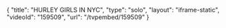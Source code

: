 {
    "title": "HURLEY GIRLS IN NYC",
    "type": "solo",
    "layout": "iframe-static",
    "videoId": "159509",
    "url": "\/tvpembed\/159509"
}